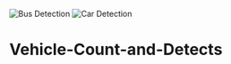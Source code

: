 ![Bus Detection](https://user-images.githubusercontent.com/71710279/189538739-83ea90eb-2ac4-44aa-bf7c-25cd1fb31283.png)
![Car Detection](https://user-images.githubusercontent.com/71710279/189538744-b68924d0-249f-4e8d-91a4-1fcf6671d427.png)

# Vehicle-Count-and-Detects
